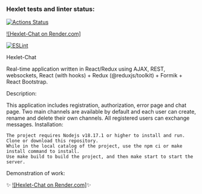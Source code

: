 ### Hexlet tests and linter status:
[![Actions Status](https://github.com/vadim2030/frontend-project-12/actions/workflows/hexlet-check.yml/badge.svg)](https://github.com/vadim2030/frontend-project-12/actions)

[![Hexlet-Chat on Render.com]](https://progect-4.onrender.com/)

[![ESLint](https://github.com/vadim2030/frontend-project-12/actions/workflows/custom-lint.yml/badge.svg)](https://github.com/vadim2030/frontend-project-12/actions/workflows/custom-lint.yml)

Hexlet-Chat

Real-time application written in React/Redux using AJAX, REST, websockets, React (with hooks) + Redux (@reduxjs/toolkit) + Formik + React Bootstrap.

Description:

This application includes registration, authorization, error page and chat page. Two main channels are available by default and each user can create, rename and delete their own channels. All registered users can exchange messages.
Installation:

    The project requires Nodejs v18.17.1 or higher to install and run.
    Clone or download this repository.
    While in the local catalog of the project, use the npm ci or make install command to install.
    Use make build to build the project, and then make start to start the server.

Demonstration of work:

✨ [![Hexlet-Chat on Render.com]](https://progect-4.onrender.com/)✨